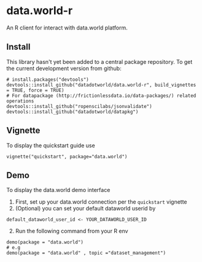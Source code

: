 # data.world-r

An R client for interact with data.world platform.

## Install

This library hasn't yet been added to a central package repository.
To get the current development version from github:
```
# install.packages("devtools")
devtools::install_github("datadotworld/data.world-r", build_vignettes = TRUE, force = TRUE)
# For datapackage (http://frictionlessdata.io/data-packages/) related operations
devtools::install_github("ropenscilabs/jsonvalidate")
devtools::install_github("datadotworld/datapkg")
```

## Vignette 
To display the quickstart guide use
```
vignette("quickstart", package="data.world")
```

## Demo
To display the data.world demo interface
1.  First, set up your data.world connection per the `quickstart` vignette
2.  (Optional) you can set your default dataworld userid by 
```
default_dataworld_user_id <- YOUR_DATAWORLD_USER_ID
```
2.  Run the following command from your R env
```
demo(package = "data.world")
# e.g
demo(package = "data.world" , topic ="dataset_management")
```
